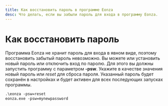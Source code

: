 ```yaml
---
title: Как восстановить пароль в программе Eonza
desc: Что делать, если вы забыли пароль для входа в программу Eonza.
---
```

# Как восстановить пароль

Программа Eonza не хранит пароль для входа в явном виде, поэтому восстановить забытый пароль невозможно. Вы можете или установить новый пароль или отключить вход по паролю. Для этого вы должны запустить программу с параметром **-psw**. Укажите в качестве значения новый пароль или *reset* для сброса пароля. Указанный пароль будет сохранён в настройках и будет активен для всех последующих запусках программы.

``` txt
.\eonza -psw=reset
eonza.exe -psw=mynewpassword
```
